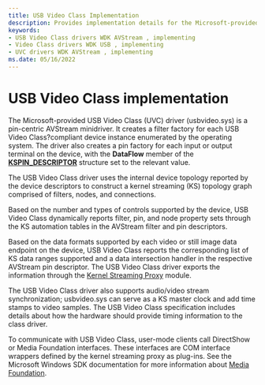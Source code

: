 ```yaml
---
title: USB Video Class Implementation
description: Provides implementation details for the Microsoft-provided USB Video Class (UVC) driver (usbvideo.sys).
keywords:
- USB Video Class drivers WDK AVStream , implementing
- Video Class drivers WDK USB , implementing
- UVC drivers WDK AVStream , implementing
ms.date: 05/16/2022
---
```


# USB Video Class implementation

The Microsoft-provided USB Video Class (UVC) driver (usbvideo.sys) is a pin-centric AVStream minidriver. It creates a filter factory for each USB Video Class?compliant device instance enumerated by the operating system. The driver also creates a pin factory for each input or output terminal on the device, with the **DataFlow** member of the [**KSPIN\_DESCRIPTOR**](/windows-hardware/drivers/ddi/ks/ns-ks-kspin_descriptor) structure set to the relevant value.

The USB Video Class driver uses the internal device topology reported by the device descriptors to construct a kernel streaming (KS) topology graph comprised of filters, nodes, and connections.

Based on the number and types of controls supported by the device, USB Video Class dynamically reports filter, pin, and node property sets through the KS automation tables in the AVStream filter and pin descriptors.

Based on the data formats supported by each video or still image data endpoint on the device, USB Video Class reports the corresponding list of KS data ranges supported and a data intersection handler in the respective AVStream pin descriptor. The USB Video Class driver exports the information through the [Kernel Streaming Proxy](/windows-hardware/drivers/ddi/_stream/index) module.

The USB Video Class driver also supports audio/video stream synchronization; usbvideo.sys can serve as a KS master clock and add time stamps to video samples. The USB Video Class specification includes details about how the hardware should provide timing information to the class driver.

To communicate with USB Video Class, user-mode clients call DirectShow or Media Foundation interfaces. These interfaces are COM interface wrappers defined by the kernel streaming proxy as plug-ins. See the Microsoft Windows SDK documentation for more information about [Media Foundation](/windows/win32/medfound/microsoft-media-foundation-sdk).
